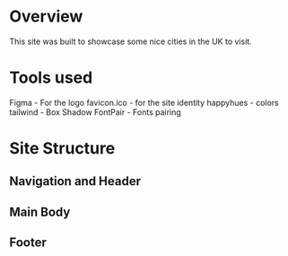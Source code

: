 # Overview
This site was built to showcase some nice cities in the UK to visit.

# Tools used

Figma - For the logo
favicon.ico - for the site identity 
happyhues - colors
tailwind - Box Shadow
FontPair - Fonts pairing 

# Site Structure

## Navigation and Header

## Main Body

## Footer 

